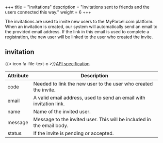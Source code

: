 +++
title = "Invitations"
description = "Invitations sent to friends and the users connected this way."
weight = 6
+++

The invitations are used to invite new users to the MyParcel.com platform. When an invitation is created, our system will automatically send an email to the provided email address. If the link in this email is used to complete a registration, the new user will be linked to the user who created the invite.

## invitation

{{< icon fa-file-text-o >}}[API specification](https://docs.myparcel.com/api-specification#/Invitations)

Attribute | Description
--------- | -----------
code      | Needed to link the new user to the user who created the invite.
email     | A valid email address, used to send an email with invitation link.
name      | Name of the invited user.
message   | Message to the invited user. This will be included in the email body.
status    | If the invite is pending or accepted.
